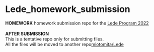 # Lede_homework_submission
 
**HOMEWORK**
homework submission repo for the [Lede Program 2022](https://ledeprogram.com/)<br>
<br>
**AFTER SUBMISSION**<br>
This is a tentative repo only for submitting files.<br>
All the files will be moved to another repo[miotomita/Lede](https://github.com/miotomita/Lede/tree/main/homework)
